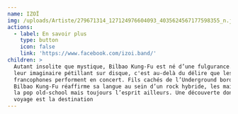 ```yaml
---
name: IZOÏ
img: /uploads/Artiste/279671314_127124976604093_4035624567177598355_n.jpg
actions:
  - label: En savoir plus
    type: button
    icon: false
    link: 'https://www.facebook.com/izoi.band/'
children: >
  Autant insolite que mystique, Bilbao Kung-Fu est né d’une fulgurance. Avec
  leur imaginaire pétillant sur disque, c'est au-delà du délire que les 3
  francophones performent en concert. Fils cachés de l’Underground bordelais,
  Bilbao Kung-Fu réaffirme sa langue au sein d’un rock hybride, les mains dans
  la pop old-school mais toujours l’esprit ailleurs. Une découverte dont le
  voyage est la destination
---
```


